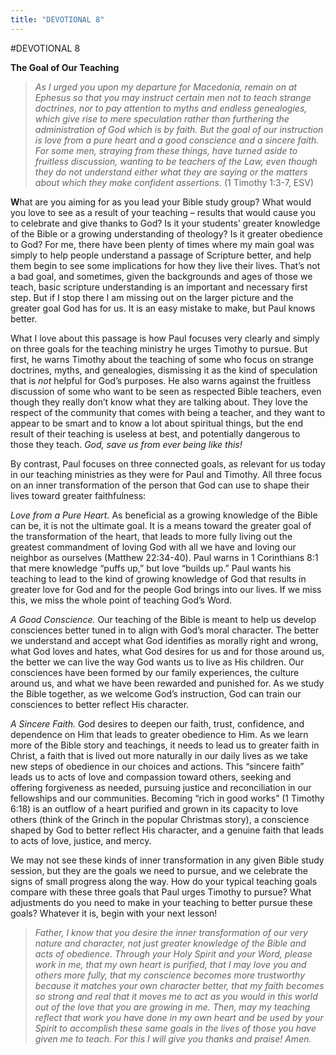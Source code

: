 ```yaml
---
title: "DEVOTIONAL 8"
---
```

#DEVOTIONAL 8

**The Goal of Our Teaching**

> *As I urged you upon my departure for Macedonia, remain on at Ephesus
> so that you may instruct certain men not to teach strange doctrines,
> nor to pay attention to myths and endless genealogies, which give rise
> to mere speculation rather than furthering the administration of God
> which is by faith. But the goal of our instruction is love from a pure
> heart and a good conscience and a sincere faith. For some men,
> straying from these things, have turned aside to fruitless discussion,
> wanting to be teachers of the Law, even though they do not understand
> either what they are saying or the matters about which they make
> confident assertions.* (1 Timothy 1:3-7, ESV)

**W**hat are you aiming for as you lead your Bible study group? What
would you love to see as a result of your teaching – results that would
cause you to celebrate and give thanks to God? Is it your students’
greater knowledge of the Bible or a growing understanding of theology?
Is it greater obedience to God? For me, there have been plenty of times
where my main goal was simply to help people understand a passage of
Scripture better, and help them begin to see some implications for how
they live their lives. That’s not a bad goal, and sometimes, given the
backgrounds and ages of those we teach, basic scripture understanding is
an important and necessary first step. But if I stop there I am missing
out on the larger picture and the greater goal God has for us. It is an
easy mistake to make, but Paul knows better.

What I love about this passage is how Paul focuses very clearly and
simply on three goals for the teaching ministry he urges Timothy to
pursue. But first, he warns Timothy about the teaching of some who focus
on strange doctrines, myths, and genealogies, dismissing it as the kind
of speculation that is *not* helpful for God’s purposes. He also warns
against the fruitless discussion of some who want to be seen as
respected Bible teachers, even though they really don’t know what they
are talking about. They love the respect of the community that comes
with being a teacher, and they want to appear to be smart and to know a
lot about spiritual things, but the end result of their teaching is
useless at best, and potentially dangerous to those they teach. *God,
save us from ever being like this!*

By contrast, Paul focuses on three connected goals, as relevant for us
today in our teaching ministries as they were for Paul and Timothy. All
three focus on an inner transformation of the person that God can use to
shape their lives toward greater faithfulness:

*Love from a Pure Heart.* As beneficial as a growing knowledge of the
Bible can be, it is not the ultimate goal. It is a means toward the
greater goal of the transformation of the heart, that leads to more
fully living out the greatest commandment of loving God with all we have
and loving our neighbor as ourselves (Matthew 22:34-40). Paul warns in 1
Corinthians 8:1 that mere knowledge “puffs up,” but love “builds up.”
Paul wants his teaching to lead to the kind of growing knowledge of God
that results in greater love for God and for the people God brings into
our lives. If we miss this, we miss the whole point of teaching God’s
Word.

*A Good Conscience.* Our teaching of the Bible is meant to help us
develop consciences better tuned in to align with God’s moral character.
The better we understand and accept what God identifies as morally right
and wrong, what God loves and hates, what God desires for us and for
those around us, the better we can live the way God wants us to live as
His children. Our consciences have been formed by our family
experiences, the culture around us, and what we have been rewarded and
punished for. As we study the Bible together, as we welcome God’s
instruction, God can train our consciences to better reflect His
character.

*A Sincere Faith.* God desires to deepen our faith, trust, confidence,
and dependence on Him that leads to greater obedience to Him. As we
learn more of the Bible story and teachings, it needs to lead us to
greater faith in Christ, a faith that is lived out more naturally in our
daily lives as we take new steps of obedience in our choices and
actions. This “sincere faith” leads us to acts of love and compassion
toward others, seeking and offering forgiveness as needed, pursuing
justice and reconciliation in our fellowships and our communities.
Becoming “rich in good works” (1 Timothy 6:18) is an outflow of a heart
purified and grown in its capacity to love others (think of the Grinch
in the popular Christmas story), a conscience shaped by God to better
reflect His character, and a genuine faith that leads to acts of love,
justice, and mercy.

We may not see these kinds of inner transformation in any given Bible
study session, but they are the goals we need to pursue, and we
celebrate the signs of small progress along the way. How do your typical
teaching goals compare with these three goals that Paul urges Timothy to
pursue? What adjustments do you need to make in your teaching to better
pursue these goals? Whatever it is, begin with your next lesson!

> *Father, I know that you desire the inner transformation of our very
> nature and character, not just greater knowledge of the Bible and acts
> of obedience. Through your Holy Spirit and your Word, please work in
> me, that my own heart is purified, that I may love you and others more
> fully, that my conscience becomes more trustworthy because it matches
> your own character better, that my faith becomes so strong and real
> that it moves me to act as you would in this world out of the love
> that you are growing in me. Then, may my teaching reflect that work
> you have done in my own heart and be used by your Spirit to accomplish
> these same goals in the lives of those you have given me to teach. For
> this I will give you thanks and praise! Amen.*
